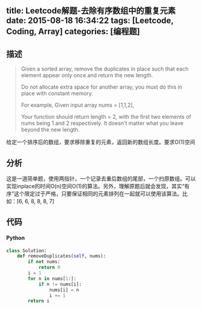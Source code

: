 title: Leetcode解题-去除有序数组中的重复元素 
date: 2015-08-18 16:34:22
tags: [Leetcode, Coding, Array]
categories: [编程题]
---

## 描述

> Given a sorted array, remove the duplicates in place such that each element appear only once and return the new length.
>
> Do not allocate extra space for another array, you must do this in place with constant memory.
>
> For example,
> Given input array nums = [1,1,2],
>
> Your function should return length = 2, with the first two elements of nums being 1 and 2 respectively. It doesn't matter what you leave beyond the new length.

给定一个排序后的数组，要求移除重复的元素，返回新的数组长度。要求O(1)空间

## 分析

这是一道简单题，使用两指针，一个记录去重后数组的尾部，一个扫原数组。可以实现inplace的时间O(n)空间O(1)的算法。另外，理解原题后就会发现，其实“有序”这个限定过于严格，只要保证相同的元素排列在一起就可以使用该算法。比如：[6, 6, 8, 8, 8, 7]

## 代码

#### Python
```python
class Solution:
    def removeDuplicates(self, nums):
        if not nums:
            return 0
        i = 1
        for n in nums[1:]:
            if n != nums[i]:
                nums[i] = n
                i += 1
        return i
```
